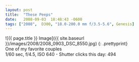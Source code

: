 ```yaml
---
layout: post
title:  "These Peeps"
date:   2008-09-03  18:48:43 -0600
tags: ["2008",  D300, "18.0-200.0 mm f/3.5-5.6", Genesis]
---
```

![{{ page.title }} Image]({{ site.baseurl }}/images/2008/2008_0903_DSC_8550.jpg)
{: .prettyprint}  
One of my favorite couples  
1/60 sec, f/4.5, ISO 640 - Shutter clicks this day: 494